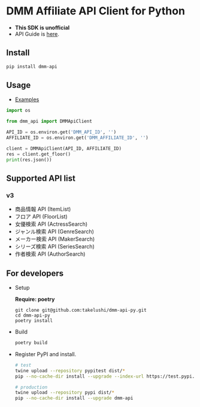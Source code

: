 # DMM Affiliate API Client for Python

* **This SDK is unofficial**
* API Guide is [here](https://affiliate.dmm.com/api/guide/).

## Install

```sh
pip install dmm-api
```

## Usage

* [Examples](examples/)

```py
import os

from dmm_api import DMMApiClient

API_ID = os.environ.get('DMM_API_ID', '')
AFFILIATE_ID = os.environ.get('DMM_AFFILIATE_ID', '')

client = DMMApiClient(API_ID, AFFILIATE_ID)
res = client.get_floor()
print(res.json())
```

## Supported API list

### v3

* 商品情報 API (ItemList)
* フロア API (FloorList)
* 女優検索 API (ActressSearch)
* ジャンル検索 API (GenreSearch)
* メーカー検索 API (MakerSearch)
* シリーズ検索 API (SeriesSearch)
* 作者検索 API (AuthorSearch)

## For developers

* Setup

   **Require: poetry**

   ```she
   git clone git@github.com:takelushi/dmm-api-py.git
   cd dmm-api-py
   poetry install
   ```

* Build

   ```sh
   poetry build
   ```

* Register PyPI and install.

   ```sh
   # test
   twine upload --repository pypitest dist/*
   pip --no-cache-dir install --upgrade --index-url https://test.pypi.org/simple/ dmm-api

   # production
   twine upload --repository pypi dist/*
   pip --no-cache-dir install --upgrade dmm-api
   ```
